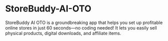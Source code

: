 # StoreBuddy-AI-OTO
StoreBuddy AI OTO is a groundbreaking app that helps you set up profitable online stores in just 60 seconds—no coding needed! It lets you easily sell physical products, digital downloads, and affiliate items.
